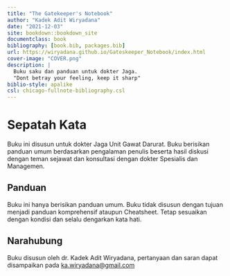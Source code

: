```yaml
--- 
title: "The Gatekeeper's Notebook"
author: "Kadek Adit Wiryadana"
date: "2021-12-03"
site: bookdown::bookdown_site
documentclass: book
bibliography: [book.bib, packages.bib]
url: https://wiryadana.github.io/Gateskeeper_Notebook/index.html
cover-image: "COVER.png"
description: |
  Buku saku dan panduan untuk dokter Jaga.
  "Dont betray your feeling, keep it sharp"
biblio-style: apalike
csl: chicago-fullnote-bibliography.csl
---
```


# Sepatah Kata

Buku ini disusun untuk dokter Jaga Unit Gawat Darurat. Buku berisikan panduan umum berdasarkan pengalaman penulis beserta hasil diskusi dengan teman sejawat dan konsultasi dengan dokter Spesialis dan Managemen.

## Panduan 

Buku ini hanya berisikan panduan umum. Buku tidak disusun dengan tujuan menjadi panduan komprehensif ataupun Cheatsheet. Tetap sesuaikan dengan kondisi dan selalu dengarkan kata hati.

## Narahubung
Buku disusun oleh dr. Kadek Adit Wiryadana, pertanyaan dan saran dapat disampaikan pada ka.wiryadana@gmail.com 




